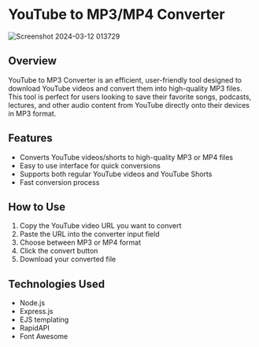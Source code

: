 # YouTube to MP3/MP4 Converter
![Screenshot 2024-03-12 013729](https://github.com/NicholasFoti/YoutubeToMP3Converter/assets/141711632/b395c6a9-38b6-466d-a9f8-036cd3865cb1)

## Overview 
YouTube to MP3 Converter is an efficient, user-friendly tool designed to download YouTube videos and convert them into high-quality MP3 files. This tool is perfect for users looking to save their favorite songs, podcasts, lectures, and other audio content from YouTube directly onto their devices in MP3 format.

## Features
- Converts YouTube videos/shorts to high-quality MP3 or MP4 files
- Easy to use interface for quick conversions
- Supports both regular YouTube videos and YouTube Shorts
- Fast conversion process

## How to Use
1. Copy the YouTube video URL you want to convert
2. Paste the URL into the converter input field
3. Choose between MP3 or MP4 format
4. Click the convert button
5. Download your converted file

## Technologies Used
- Node.js
- Express.js
- EJS templating
- RapidAPI
- Font Awesome
